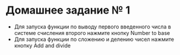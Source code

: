 # Домашнее задание № 1

* Для запуска функции по выводу первого введенного числа в системе счисления второго нажмите кнопку Number to base
* Для запуска функции по сложению и делению чисел нажмите кнопку Add and divide